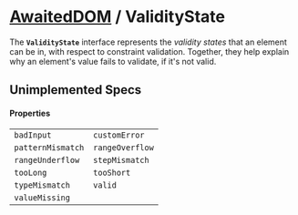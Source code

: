 # [AwaitedDOM](/docs/basic-interfaces/awaited-dom) <span>/</span> ValidityState

<div class='overview'>The <strong><code>ValidityState</code></strong> interface represents the <em>validity states</em> that an element can be in, with respect to constraint validation. Together, they help explain why an element's value fails to validate, if it's not valid.</div>

## Unimplemented Specs

#### Properties

|     |     |
| --- | --- |
| `badInput` | `customError`
`patternMismatch` | `rangeOverflow`
`rangeUnderflow` | `stepMismatch`
`tooLong` | `tooShort`
`typeMismatch` | `valid`
`valueMissing` |  |
